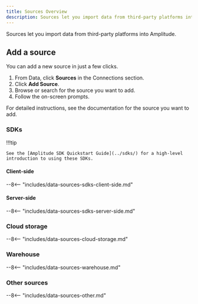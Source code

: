 ```yaml
---
title: Sources Overview
description: Sources let you import data from third-party platforms into Amplitude.
---
```


Sources let you import data from third-party platforms into Amplitude.

## Add a source

You can add a new source in just a few clicks.

1. From Data, click **Sources** in the Connections section.
2. Click **Add Source**.
3. Browse or search for the source you want to add.
4. Follow the on-screen prompts.

For detailed instructions, see the documentation for the source you want to add.

### SDKs

!!!tip

    See the [Amplitude SDK Quickstart Guide](../sdks/) for a high-level introduction to using these SDKs.

<!-- #### Work with Ampli -->

<!-- Consider breaking out SDKs by Web, Mobile, Server -->

<!-- This content is used in several places. Make changes to includes/data-sources-sdks.md -->

#### Client-side

--8<-- "includes/data-sources-sdks-client-side.md"

#### Server-side

--8<-- "includes/data-sources-sdks-server-side.md"

### Cloud storage

<!-- This content is used in several places. Make changes to includes/data-sources-cloud-storage.md -->

--8<-- "includes/data-sources-cloud-storage.md"

### Warehouse

<!-- This content is used in several places. Make changes to includes/data-sources-warehouse.md -->

--8<-- "includes/data-sources-warehouse.md"

<!-- ### HTTT -->

<!-- ### Cloud apps -->

<!-- ### Third party -->

<!-- Shopify, GTM, Adobe, Segment, mParticle, Rudderstack -->

### Other sources

<!-- This content is used in several places. Make changes to includes/data-sources-other.md -->

--8<-- "includes/data-sources-other.md"